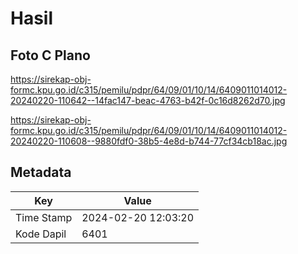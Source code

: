 # Hasil

## Foto C Plano

https://sirekap-obj-formc.kpu.go.id/c315/pemilu/pdpr/64/09/01/10/14/6409011014012-20240220-110642--14fac147-beac-4763-b42f-0c16d8262d70.jpg

https://sirekap-obj-formc.kpu.go.id/c315/pemilu/pdpr/64/09/01/10/14/6409011014012-20240220-110608--9880fdf0-38b5-4e8d-b744-77cf34cb18ac.jpg


## Metadata

| Key        | Value               |
| ---------- | ------------------- |
| Time Stamp | 2024-02-20 12:03:20 |
| Kode Dapil | 6401                |




